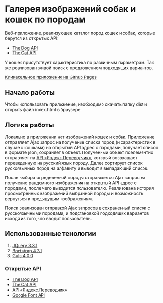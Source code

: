 # Галерея изображений собак и кошек по породам

Веб-приложение, реализующее каталог пород кошек и собак, которые берутся из открытых API:
- [The Dog API](Http://dog.ceo/dog-api/)
- [The Cat API](Http://thecatapi.com/)

У кошек присутствует характеристика по различным параметрам.
Так же реализован живой поиск с предложением подходящих вариантов.

[Кликабельное приложение на Github Pages](https://val-alt.github.io/cats-dogs)

## Начало работы

Чтобы использовать приложение, необходимо скачать папку dist и открыть файл index.html в браузере.

## Логика работы

Локально в приложении нет изображений кошек и собак.
Приложение отправляет Ajax запрос на получение списка пород (и характеристик в случае с кошками) на открытый API адрес с породами, получает список в формате json, сохраняет в объект. Полученный объект поэлементно отправляет на [API «Яндекс.Переводчик»](Http://yandex.ru/dev/translate/), который возвращает переведенную на русский язык породу. Далее сортирует список рускоязычных пород на алфавиту и выводит в выпадающий список.  

После выбора определенной породы отправляется Ajax запрос на получение рандомного изображения на открытый API адрес с породами, после чего выводится пользователю. Реализована история просмотренных изображений выбранной породы и возможность вернуться к предыдущим изображениям.

Поиск реализован отправкой Ajax запросов в сохраненный список с русскоязычными породами, и подстановкой подходящих вариантов исходя из того, что вводит пользователь.

## Использованные тенологии

1. [JQuery 3.3.1](Http://jquery.com)
2. [Bootstrap 4.3.1](Http://getbootstrap.com/)
3. [Gulp 4.0.0](Http://gulpjs.com/)

### Открытые API

- [The Dog API](Http://dog.ceo/dog-api/)
- [The Cat API](Http://thecatapi.com/)
- [API «Яндекс.Переводчик»](Http://yandex.ru/dev/translate/)
- [Google Font API](Http://fonts.google.com/)
